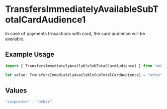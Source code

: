 # TransfersImmediatelyAvailableSubTotalCardAudience1

In case of payments trnsactions with card, the card audience will be available.

## Example Usage

```typescript
import { TransfersImmediatelyAvailableSubTotalCardAudience1 } from "mollie-api-typescript/models/operations";

let value: TransfersImmediatelyAvailableSubTotalCardAudience1 = "other";
```

## Values

```typescript
"corporate" | "other"
```